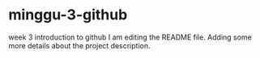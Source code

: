 # minggu-3-github
week 3 introduction to github
I am editing the README file. Adding some more details about the project description.

